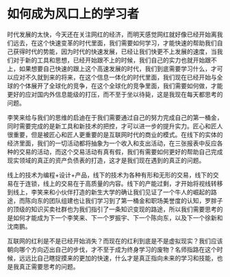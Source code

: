 # 如何成为风口上的学习者

时代发展的太快，今天还在关注网红的经济，而明天感觉网红就好像已经开始离我们远去，在这个快速变革的时代里面，我们需要如何学习，才能快速的帮助我们自己获得时代的势能，因为时代的快速发展，已经让我们快更不上发展的速度，当我们对于新的工具和思想，已经开始跟不上的时候，我们自己的实力也就开始跟不上，如果想要自己快速的跟上这个高速发展的时代，我们到底需要学习什么，才可以应对不久就到来的将来，在这个信息一体化的时代里面，我们现在已经开始与全球的个体展开了全球化的竞争，在这个全球化的竞争里面，我们需要如何做，才能更好的应对国内外信息能级的打压，而不至于坐以待毙，这是我现在每天都思考的问题。

李笑来给与我们的思维的启迪在于我们需要通过自己的努力完成自己的第一桶金，同时需要完成的是新工具和新技术的把控，才可以进一步的提升实力。匠心和匠人很重要，但是被匠心和匠人更重要的是互联网时代的商业的模式。在线下的实体的经济里面，我们的一切活动都将抽象为一个收入和支出活动，在三张报表中反应各种的交易的活动，而这个交易活动有真有假，我们有需要如何更好的帮助自己完成现实领域的真正的资产负债表的打造，这才是我们现在遇到的真正的问题。

线上的技术为编程+设计+产品，线下的技术为各种有形和无形的交易，线下的交易在于连锁，线上的交易在于高质量的内容。线下的产能过剩，才开始将视线转移到线上，李笑来和小伙伴打造的新生大学的确让我们见证了一个牛人的崛起的路途，而陈向东的团队组建也让我们学习到了第一桶金和职场美誉度的认知，罗胖子的顶级的知识买卖社群也为我们指引了一条知识变现的路途，所以我们需要思考的是如何才能成为下一个李笑来、下一个罗振宇、下一个陈向东，以及下一个徐新和沈南鹏。

互联网的红利是不是已经开始消失？而现在的红利到底是不是虚拟现实？我们应该朝向哪个方向迈出自己的步伐，才不至于成为终身学习的废物？名师指路在这个时候，远远比自己瞎捉摸来的更加的快速，什么才是真正指向未来的学习和技能，也是我真正需要思考的问题。
